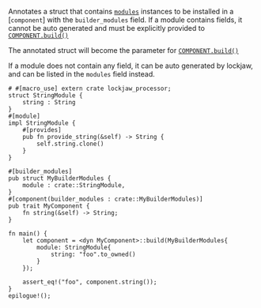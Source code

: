 Annotates a struct that contains [`modules`](module) instances to be installed in a
[`component`] with the `builder_modules` field. If a module contains fields, it cannot be
auto generated and must be explicitly provided to
[`COMPONENT.build()`](component#pub-fn-buildmodules-builder-modules---impl-component)

The annotated struct will become the parameter for
[`COMPONENT.build()`](component#pub-fn-buildmodules-builder-modules---impl-component)

If a module does not contain any field, it can be auto generated by lockjaw, and can be listed in
the `modules` field instead.

```
# #[macro_use] extern crate lockjaw_processor;
struct StringModule {
    string : String
}
#[module]
impl StringModule {
    #[provides]
    pub fn provide_string(&self) -> String {
        self.string.clone()
    }
}

#[builder_modules]
pub struct MyBuilderModules {
    module : crate::StringModule,
}
#[component(builder_modules : crate::MyBuilderModules)]
pub trait MyComponent {
    fn string(&self) -> String;
}

fn main() {
    let component = <dyn MyComponent>::build(MyBuilderModules{
        module: StringModule{
            string: "foo".to_owned()
        }
    });
    
    assert_eq!("foo", component.string());
}
epilogue!();
```
